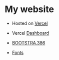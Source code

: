 # My website

- Hosted on [Vercel](https://drkimchi.vercel.app/)

- Vercel [Dashboard](https://vercel.com/dashboard)

- [BOOTSTRA.386](https://github.com/kristopolous/BOOTSTRA.386)

- [Fonts](https://int10h.org/oldschool-pc-fonts/readme/)
